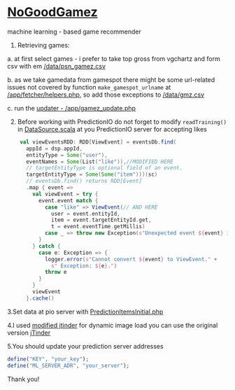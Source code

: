 # [NoGoodGamez](http://nogoodgamez.com/)
machine learning - based game recommender



1. Retrieving games:
  
  a. at first select games - i prefer to take top gross from vgchartz and form csv with em [/data/psn_gamez.csv](https://github.com/pashadude/nogoodgamez/blob/master/data/psn_gamez.csv)

  b. as we take gamedata from gamespot there might be some url-related issues not covered by function `make_gamespot_urlname` at [/app/fetcher/helpers.php](https://github.com/pashadude/nogoodgamez/blob/master/app/fetcher/helpers.php), so add those exceptions to [/data/gmz.csv](https://github.com/pashadude/nogoodgamez/blob/master/data/gmz.csv)
  
  
  c. run the [updater - /app/gamez_update.php](https://github.com/pashadude/nogoodgamez/blob/master/app/gamez_update.php)

2. Before working with PredictionIO do not forget to modify `readTraining()` in [DataSource.scala](https://github.com/pashadude/nogoodgamez/blob/master/prediction/nogoodgamezEng/src/main/scala/DataSource.scala) at you PredictionIO server for accepting likes

```scala
    val viewEventsRDD: RDD[ViewEvent] = eventsDb.find(
      appId = dsp.appId,
      entityType = Some("user"),
      eventNames = Some(List("like")),//MODIFIED HERE
      // targetEntityType is optional field of an event.
      targetEntityType = Some(Some("item")))(sc)
      // eventsDb.find() returns RDD[Event]
      .map { event =>
        val viewEvent = try {
          event.event match {
            case "like" => ViewEvent(// AND HERE
              user = event.entityId,
              item = event.targetEntityId.get,
              t = event.eventTime.getMillis)
            case _ => throw new Exception(s"Unexpected event ${event} is read.")
          }
        } catch {
          case e: Exception => {
            logger.error(s"Cannot convert ${event} to ViewEvent." +
              s" Exception: ${e}.")
            throw e
          }
        }
        viewEvent
      }.cache()

```


3.Set data at pio server with [PredictionItemsInitial.php](https://github.com/pashadude/nogoodgamez/blob/master/app/PredictionItemsInitial.php)


4.I used [modified jtinder](https://github.com/likewinter/jTinder) for dynamic image load you can use the original version [jTinder](https://github.com/do-web/jTinder)


5.You should update your prediction server addresses 

```php
define("KEY", "your_key");
define("ML_SERVER_ADR", "your_server");
```



Thank you! 



